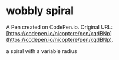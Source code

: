 # wobbly spiral

A Pen created on CodePen.io. Original URL: [https://codepen.io/nicoptere/pen/xqdBNp](https://codepen.io/nicoptere/pen/xqdBNp).

a spiral with a variable radius
